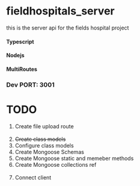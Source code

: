 # fieldhospitals_server

this is the server api for the fields hospital project

#### Typescript

#### Nodejs

#### MultiRoutes

### Dev PORT: 3001

# TODO

<ol>
<li>Create file upload route</li>
<br/>
 
<li><strike>Create class models</strike></li>
<li>Configure class models</li>
<li>Create Mongoose Schemas</li>
<li>Create Mongoose static and memeber methods</li>
<li>Create Mongoose collections ref</li>
<br />
<li>Connect client</li>
</ol>
